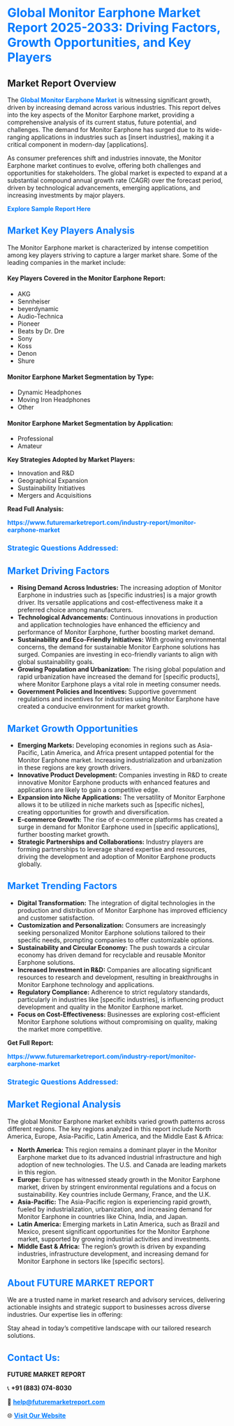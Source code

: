 <h1 style="color: #007BFF;">Global Monitor Earphone Market Report 2025-2033: Driving Factors, Growth Opportunities, and Key Players</h1>

<section id="overview">
<h2>Market Report Overview</h2>
<p>The <a href="https://www.futuremarketreport.com/industry-report/monitor-earphone-market" style="color: #007BFF; text-decoration: none;"><strong>Global Monitor Earphone Market</strong></a> is witnessing significant growth, driven by increasing demand across various industries. This report delves into the key aspects of the Monitor Earphone market, providing a comprehensive analysis of its current status, future potential, and challenges. The demand for Monitor Earphone has surged due to its wide-ranging applications in industries such as [insert industries], making it a critical component in modern-day [applications].</p>
<p>As consumer preferences shift and industries innovate, the Monitor Earphone market continues to evolve, offering both challenges and opportunities for stakeholders. The global market is expected to expand at a substantial compound annual growth rate (CAGR) over the forecast period, driven by technological advancements, emerging applications, and increasing investments by major players.</p>
</section>

<section id="overview">
<p><a href="https://www.futuremarketreport.com/request-sample/reportId=115585" style="color: #007BFF; text-decoration: none;"><strong>Explore Sample Report Here</strong></a></p>
</section>

<section id="key-players">
<h2 style="color: #007BFF;">Market Key Players Analysis</h2>
<p>The Monitor Earphone market is characterized by intense competition among key players striving to capture a larger market share. Some of the leading companies in the market include:</p>
<h4>Key Players Covered in the Monitor Earphone Report:</h4>
<ul><li>AKG</li><li>Sennheiser</li><li>beyerdynamic</li><li>Audio-Technica</li><li>Pioneer</li><li>Beats by Dr. Dre</li><li>Sony</li><li>Koss</li><li>Denon</li><li>Shure</li></ul>
<h4>Monitor Earphone Market Segmentation by Type:</h4>
<ul><li>Dynamic Headphones</li><li>Moving Iron Headphones</li><li>Other</li></ul>

<h4>Monitor Earphone Market Segmentation by Application:</h4>
<ul><li>Professional</li><li>Amateur</li></ul>
<p><strong>Key Strategies Adopted by Market Players:</strong></p>
<ul>
<li>Innovation and R&D</li>
<li>Geographical Expansion</li>
<li>Sustainability Initiatives</li>
<li>Mergers and Acquisitions</li>
</ul>
</section>

<section>
<p><strong>Read Full Analysis: </strong></p><a href="https://www.futuremarketreport.com/industry-report/monitor-earphone-market" style="color: #007BFF; text-decoration: none;"><strong>https://www.futuremarketreport.com/industry-report/monitor-earphone-market</strong></a>
<h3 style="color: #007BFF;">Strategic Questions Addressed:</h3>
</section>

<section id="driving-factors">
<h2 style="color: #007BFF;">Market Driving Factors</h2>
<ul>
<li><strong>Rising Demand Across Industries:</strong> The increasing adoption of Monitor Earphone in industries such as [specific industries] is a major growth driver. Its versatile applications and cost-effectiveness make it a preferred choice among manufacturers.</li>
<li><strong>Technological Advancements:</strong> Continuous innovations in production and application technologies have enhanced the efficiency and performance of Monitor Earphone, further boosting market demand.</li>
<li><strong>Sustainability and Eco-Friendly Initiatives:</strong> With growing environmental concerns, the demand for sustainable Monitor Earphone solutions has surged. Companies are investing in eco-friendly variants to align with global sustainability goals.</li>
<li><strong>Growing Population and Urbanization:</strong> The rising global population and rapid urbanization have increased the demand for [specific products], where Monitor Earphone plays a vital role in meeting consumer needs.</li>
<li><strong>Government Policies and Incentives:</strong> Supportive government regulations and incentives for industries using Monitor Earphone have created a conducive environment for market growth.</li>
</ul>
</section>

<section id="growth-opportunities">
<h2 style="color: #007BFF;">Market Growth Opportunities</h2>
<ul>
<li><strong>Emerging Markets:</strong> Developing economies in regions such as Asia-Pacific, Latin America, and Africa present untapped potential for the Monitor Earphone market. Increasing industrialization and urbanization in these regions are key growth drivers.</li>
<li><strong>Innovative Product Development:</strong> Companies investing in R&D to create innovative Monitor Earphone products with enhanced features and applications are likely to gain a competitive edge.</li>
<li><strong>Expansion into Niche Applications:</strong> The versatility of Monitor Earphone allows it to be utilized in niche markets such as [specific niches], creating opportunities for growth and diversification.</li>
<li><strong>E-commerce Growth:</strong> The rise of e-commerce platforms has created a surge in demand for Monitor Earphone used in [specific applications], further boosting market growth.</li>
<li><strong>Strategic Partnerships and Collaborations:</strong> Industry players are forming partnerships to leverage shared expertise and resources, driving the development and adoption of Monitor Earphone products globally.</li>
</ul>
</section>

<section id="trending-factors">
<h2 style="color: #007BFF;">Market Trending Factors</h2>
<ul>
<li><strong>Digital Transformation:</strong> The integration of digital technologies in the production and distribution of Monitor Earphone has improved efficiency and customer satisfaction.</li>
<li><strong>Customization and Personalization:</strong> Consumers are increasingly seeking personalized Monitor Earphone solutions tailored to their specific needs, prompting companies to offer customizable options.</li>
<li><strong>Sustainability and Circular Economy:</strong> The push towards a circular economy has driven demand for recyclable and reusable Monitor Earphone solutions.</li>
<li><strong>Increased Investment in R&D:</strong> Companies are allocating significant resources to research and development, resulting in breakthroughs in Monitor Earphone technology and applications.</li>
<li><strong>Regulatory Compliance:</strong> Adherence to strict regulatory standards, particularly in industries like [specific industries], is influencing product development and quality in the Monitor Earphone market.</li>
<li><strong>Focus on Cost-Effectiveness:</strong> Businesses are exploring cost-efficient Monitor Earphone solutions without compromising on quality, making the market more competitive.</li>
</ul>
</section>

<section>
<p><strong>Get Full Report: </strong></p><a href="https://www.futuremarketreport.com/industry-report/monitor-earphone-market" style="color: #007BFF; text-decoration: none;"><strong>https://www.futuremarketreport.com/industry-report/monitor-earphone-market</strong></a>
<h3 style="color: #007BFF;">Strategic Questions Addressed:</h3>
</section>


<section id="regional-analysis">
<h2 style="color: #007BFF;">Market Regional Analysis</h2>
<p>The global Monitor Earphone market exhibits varied growth patterns across different regions. The key regions analyzed in this report include North America, Europe, Asia-Pacific, Latin America, and the Middle East & Africa:</p>
<ul>
<li><strong>North America:</strong> This region remains a dominant player in the Monitor Earphone market due to its advanced industrial infrastructure and high adoption of new technologies. The U.S. and Canada are leading markets in this region.</li>
<li><strong>Europe:</strong> Europe has witnessed steady growth in the Monitor Earphone market, driven by stringent environmental regulations and a focus on sustainability. Key countries include Germany, France, and the U.K.</li>
<li><strong>Asia-Pacific:</strong> The Asia-Pacific region is experiencing rapid growth, fueled by industrialization, urbanization, and increasing demand for Monitor Earphone in countries like China, India, and Japan.</li>
<li><strong>Latin America:</strong> Emerging markets in Latin America, such as Brazil and Mexico, present significant opportunities for the Monitor Earphone market, supported by growing industrial activities and investments.</li>
<li><strong>Middle East & Africa:</strong> The region’s growth is driven by expanding industries, infrastructure development, and increasing demand for Monitor Earphone in sectors like [specific sectors].</li>
</ul>
</section>

<footer>
<h2 style="color: #007BFF;">About FUTURE MARKET REPORT</h2>
<p>We are a trusted name in market research and advisory services, delivering actionable insights and strategic support to businesses across diverse industries. Our expertise lies in offering:</p>

<p>Stay ahead in today’s competitive landscape with our tailored research solutions.</p>

<h2 style="color: #007BFF;">Contact Us:</h2>
<p><strong>FUTURE MARKET REPORT</strong></p>
<p>📞 <strong>+91 (883) 074-8030</strong></p>
<p>📧 <strong><a href="mailto:help@futuremarketreport.com" style="color: #007BFF;">help@futuremarketreport.com</a></strong></p>
<p>🌐 <strong><a href="https://www.futuremarketreport.com/" style="color: #007BFF;">Visit Our Website</a></strong></p>
</footer>